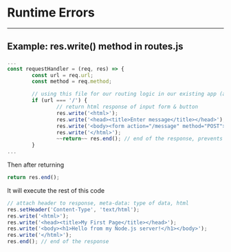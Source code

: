 # Runtime Errors
- - - - - - - - - - - - - 

## Example: res.write() method in routes.js
```javascript
...
const requestHandler = (req, res) => {
        const url = req.url;
        const method = req.method;

        // using this file for our routing logic in our existing app (app.js)
        if (url === '/') {
                // return html response of input form & button
                res.write('<html>');
                res.write('<head><title>Enter message</title></head>');
                res.write('<body><form action="/message" method="POST"><input type="text" name="message"><button type="submit">Send</button></form></body>');
                res.write('</html>');
                ~~return~~ res.end(); // end of the response, prevents execution of subsequent statements
        }
...
```

Then after returning 
```javascript
return res.end();
```

It will execute the rest of this code
```javascript
// attach header to response, meta-data: type of data, html
res.setHeader('Content-Type', 'text/html');
res.write('<html>');
res.write('<head><title>My First Page</title></head>');
res.write('<body><h1>Hello from my Node.js server!</h1></body>');
res.write('</html>');
res.end(); // end of the response
```


